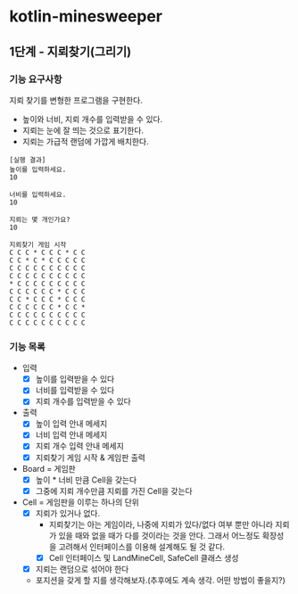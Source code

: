 # kotlin-minesweeper
## 1단계 - 지뢰찾기(그리기)
### 기능 요구사항
지뢰 찾기를 변형한 프로그램을 구현한다.

- 높이와 너비, 지뢰 개수를 입력받을 수 있다.
- 지뢰는 눈에 잘 띄는 것으로 표기한다.
- 지뢰는 가급적 랜덤에 가깝게 배치한다.

```text
[실행 결과]
높이를 입력하세요.
10

너비를 입력하세요.
10

지뢰는 몇 개인가요?
10

지뢰찾기 게임 시작
C C C * C C C * C C
C C * C * C C C C C
C C C C C C C C C C
C C C C C C C C C C
* C C C C C C C C C
C C C C C C * C C C
C C * C C C * C C C
C C C C C C * C C *
C C C C C C C C C C
C C C C C C C C C C
```

### 기능 목록 
- 입력 
  - [x] 높이를 입력받을 수 있다 
  - [x] 너비를 입력받을 수 있다 
  - [x] 지뢰 개수를 입력받을 수 있다 
- 출력 
  - [x] 높이 입력 안내 메세지 
  - [x] 너비 입력 안내 메세지 
  - [x] 지뢰 개수 입력 안내 메세지
  - [x] 지뢰찾기 게임 시작 & 게임판 출력
- Board = 게임판 
  - [x] 높이 * 너비 만큼 Cell을 갖는다
  - [x] 그중에 지뢰 개수만큼 지뢰를 가진 Cell을 갖는다  
- Cell = 게임판을 이루는 하나의 단위 
  - [x] 지뢰가 있거나 없다.
    - 지뢰찾기는 아는 게임이라, 나중에 지뢰가 있다/없다 여부 뿐만 아니라 지뢰가 있을 때와 없을 때가 다를 것이라는 것을 안다. 그래서 어느정도 확장성을 고려해서 인터페이스를 이용해 설계해도 될 것 같다.
    - [x] Cell 인터페이스 및 LandMineCell, SafeCell 클래스 생성
  - [x] 지뢰는 랜덤으로 섞어야 한다
  - 포지션을 갖게 할 지를 생각해보자.(추후에도 계속 생각. 어떤 방법이 좋을지?) 
